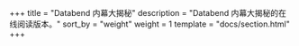 +++
title = "Databend 内幕大揭秘"
description = "Databend 内幕大揭秘的在线阅读版本。"
sort_by = "weight"
weight = 1
template = "docs/section.html"
+++

